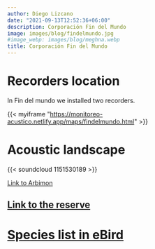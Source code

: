 ```yaml
---
author: Diego Lizcano
date: "2021-09-13T12:52:36+06:00"
description: Corporación Fin del Mundo
image: images/blog/findelmundo.jpg
#image_webp: images/blog/meghna.webp
title: Corporación Fin del Mundo
---
```


# Recorders location

In Fin del mundo we installed two recorders.

{{< myiframe "https://monitoreo-acustico.netlify.app/maps/findelmundo.html" >}}


# Acoustic landscape

{{< soundcloud 1151530189 >}}

[Link to Arbimon](https://arbimon.rfcx.org/project/destinos-awake/visualizer/rec/46073585)

## [Link to the reserve](https://corporacionturisticafindelmundooficial.negocio.site)

# [Species list in eBird](https://ebird.org/hotspot/L2785896?yr=all&m=&rank=mrec)

